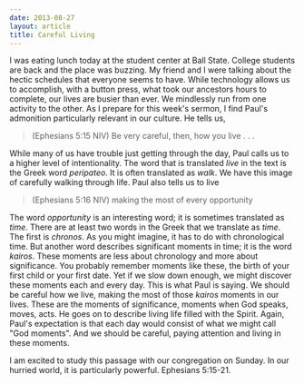 ```yaml
---
date: 2013-08-27
layout: article
title: Careful Living
---
```


I was eating lunch today at the student center at Ball State. College students are back and the place was buzzing. My friend and I were talking about the hectic schedules that everyone seems to have. While technology allows  us to accomplish, with a button press, what took our ancestors hours to complete, our lives are busier than ever. We mindlessly run from one activity to the other. As I prepare for this week's sermon, I find Paul's admonition particularly relevant in our culture. He tells us,

>(Ephesians 5:15 NIV) Be very careful, then, how you live . . .

While many of us have trouble just getting through the day, Paul calls us to a higher level of intentionality. The word that is translated *live* in the text is the Greek word *peripateo*. It is often translated as *walk*. We have this image of carefully walking through life. Paul also tells us to live

>(Ephesians 5:16 NIV) making the most of every opportunity

The word *opportunity* is an interesting word; it is sometimes translated as *time*. There are at least two words in the Greek that we translate as *time*. The first is *chronos*. As you might imagine, it has to do with chronological time. But another word describes significant moments in time; it is the word *kairos*. These moments are less about chronology and more about significance. You probably remember moments like these, the birth of your first child or your first date. Yet if we slow down enough, we might discover these moments each and every day. This is what Paul is saying. We should be careful how we live, making the most of those *kairos* moments in our lives. These are the moments of significance, moments when God speaks, moves, acts. He goes on to describe living life filled with the Spirit. Again, Paul's expectation is that each day would consist of what we might call "God moments". And we should be careful, paying attention and living in these moments.

I am excited to study this passage with our congregation on Sunday. In our hurried world, it is particularly powerful. Ephesians 5:15-21.

